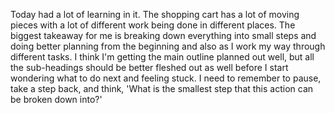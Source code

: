 Today had a lot of learning in it.  The shopping cart has a lot of moving pieces with a lot of different work being done in different places. The biggest takeaway for me is breaking down everything into small steps and doing better planning from the beginning and also as I work my way through different tasks.  I think I'm getting the main outline planned out well, but all the sub-headings should be better fleshed out as well before I start wondering what to do next and feeling stuck. I need to remember to pause, take a step back, and think, 'What is the smallest step that this action can be broken down into?'
